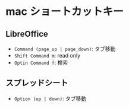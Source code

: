 # mac ショートカットキー 

## LibreOffice

* `Command (page_up | page_down)`: タブ移動
* `Shift Command m`: read only
* `Optin Command f`:  検索

<!--
* ``: 
-->

## スプレッドシート

* `Option (up | down)`: タブ移動

<!--
* ``: 
-->

<!--
```bash
```

-->